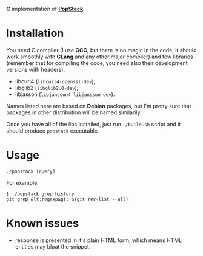 **C** implementation of [**PopStack**](https://github.com/rafalwrzeszcz/popstack).

# Installation

You need C compiler (I use **GCC**, but there is no magic in the code, it should work smoothly with **CLang** and any
other major compiler) and few libraries (remember that for compiling the code, you need also their development versions
with headers):

- libcurl4 (`libcurl4-openssl-dev`);
- libglib2 (`libglib2.0-dev`);
- libjasson (`libjansson4 libjansson-dev`).

Names listed here are based on **Debian** packages, but I'm pretty sure that packages in other distribution will be
named similarily.

Once you have all of the libs installed, just run `./build.sh` script and it should produce `popstack` executable.

# Usage

```
./popstack [query]
```

For example:

```
$ ./popstack grep history
git grep &lt;regexp&gt; $(git rev-list --all)
```

# Known issues

- response is presented in it's plain HTML form, which means HTML entities may bloat the snippet.
